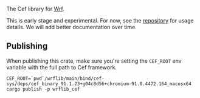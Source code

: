 The Cef library for [Wrf](https://github.com/cruise-automation/webviz-rust-framework).

This is early stage and experimental. For now, see the [repository](https://github.com/cruise-automation/webviz-rust-framework) for usage details. We will add better documentation over time.

## Publishing
When publishing this crate, make sure you're setting the `CEF_ROOT` env variable with the full path to Cef framework.

```
CEF_ROOT=`pwd`/wrflib/main/bind/cef-sys/deps/cef_binary_91.1.23+g04c8d56+chromium-91.0.4472.164_macosx64 cargo publish -p wrflib_cef
```
